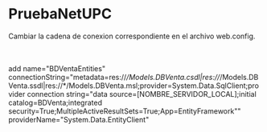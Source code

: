 # PruebaNetUPC

Cambiar la cadena de conexion correspondiente en el archivo web.config.<br>
<br>
<br>
<body>
  
add name="BDVentaEntities" connectionString="metadata=res://*/Models.DBVenta.csdl|res://*/Models.DBVenta.ssdl|res://*/Models.DBVenta.msl;provider=System.Data.SqlClient;provider connection string=&quot;data source=[NOMBRE_SERVIDOR_LOCAL];initial catalog=BDVenta;integrated security=True;MultipleActiveResultSets=True;App=EntityFramework&quot;" providerName="System.Data.EntityClient"

</body>
